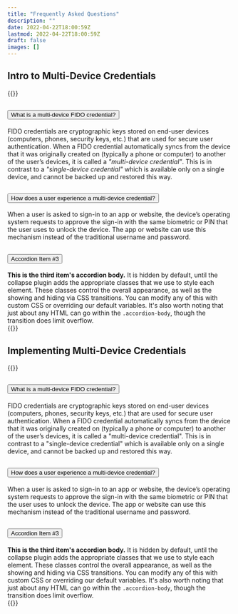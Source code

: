 ```yaml
---
title: "Frequently Asked Questions"
description: ""
date: 2022-04-22T18:00:59Z
lastmod: 2022-04-22T18:00:59Z
draft: false
images: []
---
```


## Intro to Multi-Device Credentials

{{<rawhtml >}}
<div class="accordion accordion-flush" id="faqAccordionSection1">
  <div class="accordion-item">
    <h2 class="accordion-header" id="headingSection1Item1">
      <button class="accordion-button" type="button" data-bs-toggle="collapse" data-bs-target="#collapseSection1Item1" aria-expanded="false" aria-controls="collapseSection1Item1">
        What is a multi-device FIDO credential?
      </button>
    </h2>
    <div id="collapseSection1Item1" class="accordion-collapse collapse" aria-labelledby="headingSection1Item1" data-bs-parent="#faqAccordionSection1">
      <div class="accordion-body">
        FIDO credentials are cryptographic keys stored on end-user devices (computers, phones, security keys, etc.) that are used for secure user authentication. When a FIDO credential automatically syncs from the device that it was originally created on (typically a phone or computer) to another of the user’s devices, it is called a <i>"multi-device credential"</i>. This is in contrast to a <i>"single-device credential"</i> which is available only on a single device, and cannot be backed up and restored this way.
      </div>
    </div>
  </div>
  <div class="accordion-item">
    <h2 class="accordion-header" id="headingSection1Item2">
      <button class="accordion-button collapsed" type="button" data-bs-toggle="collapse" data-bs-target="#collapseSection1Item2" aria-expanded="false" aria-controls="collapseSection1Item2">
        How does a user experience a multi-device credential?
      </button>
    </h2>
    <div id="collapseSection1Item2" class="accordion-collapse collapse" aria-labelledby="headingSection1Item2" data-bs-parent="#faqAccordionSection1">
      <div class="accordion-body">
        When a user is asked to sign-in to an app or website, the device’s operating system requests to approve the sign-in with the same biometric or PIN that the user uses to unlock the device. The app or website can use this mechanism instead of the traditional username and password.
      </div>
    </div>
  </div>
  <div class="accordion-item">
    <h2 class="accordion-header" id="headingSection1Item3">
      <button class="accordion-button collapsed" type="button" data-bs-toggle="collapse" data-bs-target="#collapseSection1Item3" aria-expanded="false" aria-controls="collapseSection1Item3">
        Accordion Item #3
      </button>
    </h2>
    <div id="collapseSection1Item3" class="accordion-collapse collapse" aria-labelledby="headingSection1Item3" data-bs-parent="#faqAccordionSection1">
      <div class="accordion-body">
        <strong>This is the third item's accordion body.</strong> It is hidden by default, until the collapse plugin adds the appropriate classes that we use to style each element. These classes control the overall appearance, as well as the showing and hiding via CSS transitions. You can modify any of this with custom CSS or overriding our default variables. It's also worth noting that just about any HTML can go within the <code>.accordion-body</code>, though the transition does limit overflow.
      </div>
    </div>
  </div>
</div>
{{</rawhtml >}}

## Implementing Multi-Device Credentials

{{<rawhtml >}}
<div class="accordion accordion-flush" id="faqAccordion2">
  <div class="accordion-item">
    <h2 class="accordion-header" id="headingOne">
      <button class="accordion-button" type="button" data-bs-toggle="collapse" data-bs-target="#collapseOne" aria-expanded="false" aria-controls="collapseOne">
        What is a multi-device FIDO credential?
      </button>
    </h2>
    <div id="collapseOne" class="accordion-collapse collapse" aria-labelledby="headingOne" data-bs-parent="#faqAccordion2">
      <div class="accordion-body">
        FIDO credentials are cryptographic keys stored on end-user devices (computers, phones, security keys, etc.) that are used for secure user authentication. When a FIDO credential automatically syncs from the device that it was originally created on (typically a phone or computer) to another of the user’s devices, it is called a "multi-device credential". This is in contrast to a "single-device credential" which is available only on a single device, and cannot be backed up and restored this way.
      </div>
    </div>
  </div>
  <div class="accordion-item">
    <h2 class="accordion-header" id="headingTwo">
      <button class="accordion-button collapsed" type="button" data-bs-toggle="collapse" data-bs-target="#collapseTwo" aria-expanded="false" aria-controls="collapseTwo">
        How does a user experience a multi-device credential?
      </button>
    </h2>
    <div id="collapseTwo" class="accordion-collapse collapse" aria-labelledby="headingTwo" data-bs-parent="#faqAccordion2">
      <div class="accordion-body">
        When a user is asked to sign-in to an app or website, the device’s operating system requests to approve the sign-in with the same biometric or PIN that the user uses to unlock the device. The app or website can use this mechanism instead of the traditional username and password.
      </div>
    </div>
  </div>
  <div class="accordion-item">
    <h2 class="accordion-header" id="headingThree">
      <button class="accordion-button collapsed" type="button" data-bs-toggle="collapse" data-bs-target="#collapseThree" aria-expanded="false" aria-controls="collapseThree">
        Accordion Item #3
      </button>
    </h2>
    <div id="collapseThree" class="accordion-collapse collapse" aria-labelledby="headingThree" data-bs-parent="#faqAccordion2">
      <div class="accordion-body">
        <strong>This is the third item's accordion body.</strong> It is hidden by default, until the collapse plugin adds the appropriate classes that we use to style each element. These classes control the overall appearance, as well as the showing and hiding via CSS transitions. You can modify any of this with custom CSS or overriding our default variables. It's also worth noting that just about any HTML can go within the <code>.accordion-body</code>, though the transition does limit overflow.
      </div>
    </div>
  </div>
</div>
{{</rawhtml >}}
